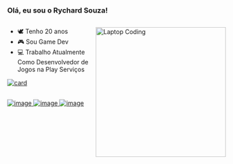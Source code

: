 ### Olá, eu sou o Rychard Souza!
##
<img src="https://github.com/rycsouza/rycsouza/blob/main/laptop.gif" min-width="300px" max-width="300px" width="300px" align="right" alt="Laptop Coding">

- 🕊 Tenho 20 anos
- 🎮 Sou Game Dev
- 💻 Trabalho Atualmente Como Desenvolvedor de Jogos na Play Serviços

[![card](https://github-readme-stats.vercel.app/api?username=rycsouza&theme=merko&show_icons=true)](https://github.com/rycsouza/)
##


<a href="https://www.linkedin.com/in/rychardsouza/">![image](https://img.shields.io/badge/LinkedIn-0077B5?style=for-the-badge&logo=linkedin&logoColor=white)
<a href="https://mail.google.com/mail/u/3/#inbox">![image](https://img.shields.io/badge/Gmail-D14836?style=for-the-badge&logo=gmail&logoColor=white)
<a href="https://app.slack.com/client/TJ9J9HG8Z/C02T08KS1GC">![image](https://img.shields.io/badge/Slack-4A154B?style=for-the-badge&logo=slack&logoColor=white)

